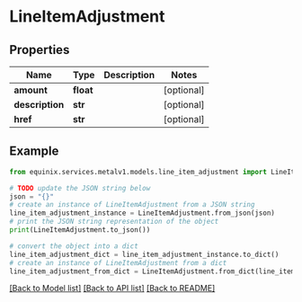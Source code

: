 # LineItemAdjustment


## Properties

Name | Type | Description | Notes
------------ | ------------- | ------------- | -------------
**amount** | **float** |  | [optional] 
**description** | **str** |  | [optional] 
**href** | **str** |  | [optional] 

## Example

```python
from equinix.services.metalv1.models.line_item_adjustment import LineItemAdjustment

# TODO update the JSON string below
json = "{}"
# create an instance of LineItemAdjustment from a JSON string
line_item_adjustment_instance = LineItemAdjustment.from_json(json)
# print the JSON string representation of the object
print(LineItemAdjustment.to_json())

# convert the object into a dict
line_item_adjustment_dict = line_item_adjustment_instance.to_dict()
# create an instance of LineItemAdjustment from a dict
line_item_adjustment_from_dict = LineItemAdjustment.from_dict(line_item_adjustment_dict)
```
[[Back to Model list]](../README.md#documentation-for-models) [[Back to API list]](../README.md#documentation-for-api-endpoints) [[Back to README]](../README.md)


